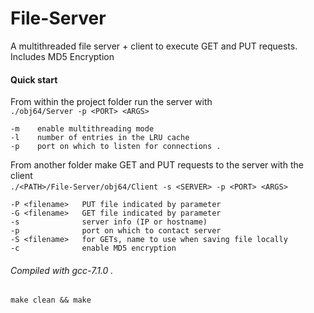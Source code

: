 # File-Server    
A multithreaded file server + client to execute GET and PUT requests. Includes MD5 Encryption  

#### Quick start  
From within the project folder run the server with  
`./obj64/Server -p <PORT> <ARGS>`  
````
-m    enable multithreading mode  
-l    number of entries in the LRU cache  
-p    port on which to listen for connections . 
````
From another folder make GET and PUT requests to the server with the client  
`./<PATH>/File-Server/obj64/Client -s <SERVER> -p <PORT> <ARGS>`  
````
-P <filename>   PUT file indicated by parameter  
-G <filename>   GET file indicated by parameter  
-s              server info (IP or hostname)  
-p              port on which to contact server  
-S <filename>   for GETs, name to use when saving file locally  
-c              enable MD5 encryption   
````
###### Compiled with gcc-7.1.0 . 
`make clean && make`
